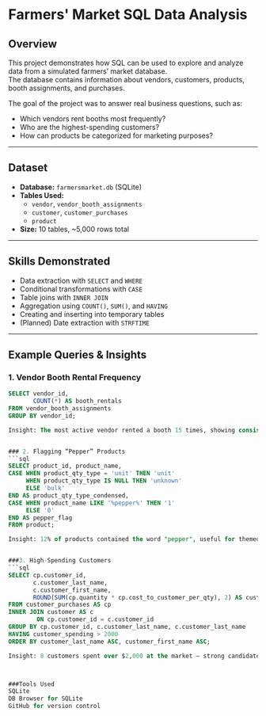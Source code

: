 # Farmers' Market SQL Data Analysis

## Overview
This project demonstrates how SQL can be used to explore and analyze data from a simulated farmers’ market database.  
The database contains information about vendors, customers, products, booth assignments, and purchases.

The goal of the project was to answer real business questions, such as:
- Which vendors rent booths most frequently?
- Who are the highest-spending customers?
- How can products be categorized for marketing purposes?

---

## Dataset
- **Database:** `farmersmarket.db` (SQLite)
- **Tables Used:**
  - `vendor`, `vendor_booth_assignments`
  - `customer`, `customer_purchases`
  - `product`
- **Size:** 10 tables, ~5,000 rows total

---

## Skills Demonstrated
- Data extraction with `SELECT` and `WHERE`
- Conditional transformations with `CASE`
- Table joins with `INNER JOIN`
- Aggregation using `COUNT()`, `SUM()`, and `HAVING`
- Creating and inserting into temporary tables
- (Planned) Date extraction with `STRFTIME`

---

## Example Queries & Insights

### 1. Vendor Booth Rental Frequency
```sql
SELECT vendor_id,
       COUNT(*) AS booth_rentals
FROM vendor_booth_assignments
GROUP BY vendor_id;

Insight: The most active vendor rented a booth 15 times, showing consistent participation.


### 2. Flagging “Pepper” Products
```sql
SELECT product_id, product_name, 
CASE WHEN product_qty_type = 'unit' THEN 'unit'
     WHEN product_qty_type IS NULL THEN 'unknown'
     ELSE 'bulk'
END AS product_qty_type_condensed,
CASE WHEN product_name LIKE '%pepper%' THEN '1'
     ELSE '0'
END AS pepper_flag
FROM product;

Insight: 12% of products contained the word "pepper", useful for themed promotions.


###3. High-Spending Customers
```sql
SELECT cp.customer_id,
       c.customer_last_name,
       c.customer_first_name,
       ROUND(SUM(cp.quantity * cp.cost_to_customer_per_qty), 2) AS customer_spending
FROM customer_purchases AS cp
INNER JOIN customer AS c
        ON cp.customer_id = c.customer_id
GROUP BY cp.customer_id, c.customer_last_name, c.customer_last_name
HAVING customer_spending > 2000
ORDER BY customer_last_name ASC, customer_first_name ASC;

Insight: 8 customers spent over $2,000 at the market — strong candidates for a loyalty rewards program.



###Tools Used
SQLite
DB Browser for SQLite
GitHub for version control
